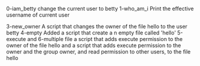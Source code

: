 0-iam_betty change the current user to betty
1-who_am_i Print the effective username of current user

3-new_owner A script that changes the owner of the file hello to the user betty
4-empty Added a script that create a n empty file called 'hello'
5-execute and 6-multiple file a script that adds execute permission to the owner of the file hello and a script that adds execute permission to the owner and the group owner, and read permission to other users, to the file hello
